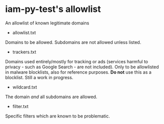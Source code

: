 # iam-py-test's allowlist
An allowlist of known legitimate domains

- allowlist.txt

Domains to be allowed. Subdomains are not allowed unless listed.
- trackers.txt

Domains used entirely/mostly for tracking or ads (services harmful to privacy - such as Google Search - are not included). Only to be allowlisted in malware blocklists, also for reference purposes. **Do not** use this as a blocklist. Still a work in progress.
- wildcard.txt

The domain *and* all subdomains are allowed.
- filter.txt

Specific filters which are known to be problematic.
